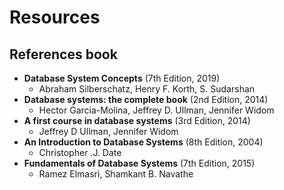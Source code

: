 # Resources

## References book
* **Database System Concepts** (7th Edition, 2019)
    * Abraham Silberschatz, Henry F. Korth, S. Sudarshan
* **Database systems: the complete book** (2nd Edition, 2014)
    * Hector Garcia-Molina, Jeffrey D. Ullman, Jennifer Widom
* **A first course in database systems** (3rd Edition, 2014)
    * Jeffrey D Ullman, Jennifer Widom
* **An Introduction to Database Systems** (8th Edition, 2004)
    * Christopher .J. Date
* **Fundamentals of Database Systems** (7th Edition, 2015)
    * Ramez Elmasri, Shamkant B. Navathe
